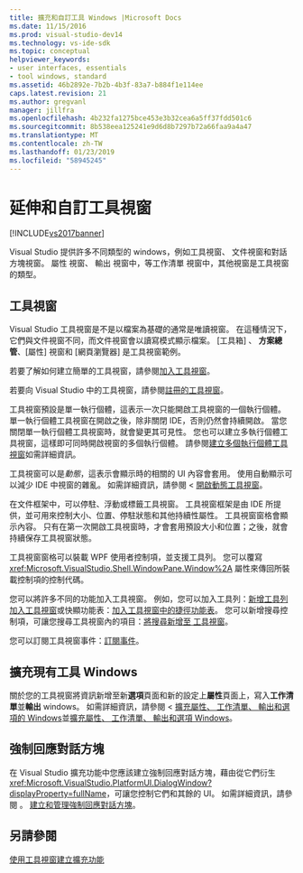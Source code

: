 ```yaml
---
title: 擴充和自訂工具 Windows |Microsoft Docs
ms.date: 11/15/2016
ms.prod: visual-studio-dev14
ms.technology: vs-ide-sdk
ms.topic: conceptual
helpviewer_keywords:
- user interfaces, essentials
- tool windows, standard
ms.assetid: 46b2892e-7b2b-4b3f-83a7-b884f1e114ee
caps.latest.revision: 21
ms.author: gregvanl
manager: jillfra
ms.openlocfilehash: 4b232fa1275bce453e3b32cea6a5ff37fdd501c6
ms.sourcegitcommit: 8b538eea125241e9d6d8b7297b72a66faa9a4a47
ms.translationtype: MT
ms.contentlocale: zh-TW
ms.lasthandoff: 01/23/2019
ms.locfileid: "58945245"
---
```

# <a name="extending-and-customizing-tool-windows"></a>延伸和自訂工具視窗
[!INCLUDE[vs2017banner](../includes/vs2017banner.md)]

Visual Studio 提供許多不同類型的 windows，例如工具視窗、 文件視窗和對話方塊視窗。 屬性 視窗、 輸出 視窗中，等工作清單 視窗中，其他視窗是工具視窗的類型。  
  
## <a name="tool-windows"></a>工具視窗  
 Visual Studio 工具視窗是不是以檔案為基礎的通常是唯讀視窗。 在這種情況下，它們與文件視窗不同，而文件視窗會以讀寫模式顯示檔案。 [工具箱] 、 **方案總管**、[屬性]  視窗和 [網頁瀏覽器]  是工具視窗範例。  
  
 若要了解如何建立簡單的工具視窗，請參閱[加入工具視窗](../extensibility/adding-a-tool-window.md)。  
  
 若要向 Visual Studio 中的工具視窗，請參閱[註冊的工具視窗](../extensibility/registering-a-tool-window.md)。  
  
 工具視窗預設是單一執行個體，這表示一次只能開啟工具視窗的一個執行個體。 單一執行個體工具視窗在開啟之後，除非關閉 IDE，否則仍然會持續開啟。 當您關閉單一執行個體工具視窗時，就會變更其可見性。 您也可以建立多執行個體工具視窗，這樣即可同時開啟視窗的多個執行個體。 請參閱[建立多個執行個體工具視窗](../extensibility/creating-a-multi-instance-tool-window.md)如需詳細資訊。  
  
 工具視窗可以是*動態*，這表示會顯示時的相關的 UI 內容會套用。 使用自動顯示可以減少 IDE 中視窗的雜亂。 如需詳細資訊，請參閱 <<c0> [ 開啟動態工具視窗](../extensibility/opening-a-dynamic-tool-window.md)。  
  
 在文件框架中，可以停駐、浮動或標籤工具視窗。 工具視窗框架是由 IDE 所提供，並可用來控制大小、位置、停駐狀態和其他持續性屬性。 工具視窗窗格會顯示內容。 只有在第一次開啟工具視窗時，才會套用預設大小和位置；之後，就會持續保存工具視窗狀態。  
  
 工具視窗窗格可以裝載 WPF 使用者控制項，並支援工具列。 您可以覆寫 <xref:Microsoft.VisualStudio.Shell.WindowPane.Window%2A> 屬性來傳回所裝載控制項的控制代碼。  
  
 您可以將許多不同的功能加入工具視窗。 例如，您可以加入工具列：[新增工具列加入工具視窗](../extensibility/adding-a-toolbar-to-a-tool-window.md)或快顯功能表：[加入工具視窗中的捷徑功能表](../extensibility/adding-a-shortcut-menu-in-a-tool-window.md)。 您可以新增搜尋控制項，可讓您搜尋工具視窗內的項目：[將搜尋新增至 工具視窗](../extensibility/adding-search-to-a-tool-window.md)。  
  
 您可以訂閱工具視窗事件：[訂閱事件](../extensibility/subscribing-to-an-event.md)。  
  
## <a name="extending-existing-tool-windows"></a>擴充現有工具 Windows  
 關於您的工具視窗將資訊新增至新**選項**頁面和新的設定上**屬性**頁面上，寫入**工作清單**並**輸出** windows。 如需詳細資訊，請參閱 <<c0> [ 擴充屬性、 工作清單、 輸出和選項的 Windows](../extensibility/extending-the-properties-task-list-output-and-options-windows.md)並[擴充屬性、 工作清單、 輸出和選項 Windows](../extensibility/extending-the-properties-task-list-output-and-options-windows.md)。  
  
## <a name="modal-dialog-boxes"></a>強制回應對話方塊  
 在 Visual Studio 擴充功能中您應該建立強制回應對話方塊，藉由從它們衍生<xref:Microsoft.VisualStudio.PlatformUI.DialogWindow?displayProperty=fullName>，可讓您控制它們和其餘的 UI。 如需詳細資訊，請參閱 。 [建立和管理強制回應對話方塊](../extensibility/creating-and-managing-modal-dialog-boxes.md)。  
  
## <a name="see-also"></a>另請參閱  
 [使用工具視窗建立擴充功能](../extensibility/creating-an-extension-with-a-tool-window.md)
